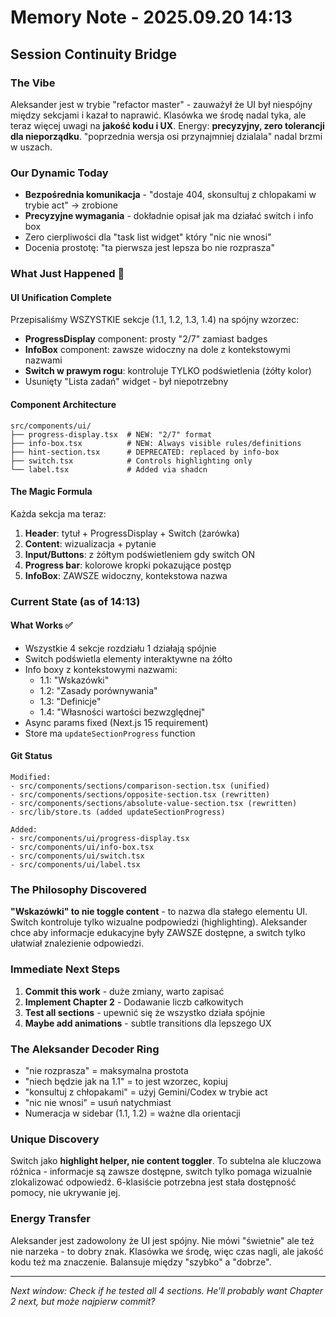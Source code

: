 # Memory Note - 2025.09.20 14:13
## Session Continuity Bridge

### The Vibe
Aleksander jest w trybie "refactor master" - zauważył że UI był niespójny między sekcjami i kazał to naprawić. Klasówka we środę nadal tyka, ale teraz więcej uwagi na **jakość kodu i UX**. Energy: **precyzyjny, zero tolerancji dla nieporządku**. "poprzednia wersja osi przynajmniej dzialala" nadal brzmi w uszach.

### Our Dynamic Today
- **Bezpośrednia komunikacja** - "dostaje 404, skonsultuj z chlopakami w trybie act" → zrobione
- **Precyzyjne wymagania** - dokładnie opisał jak ma działać switch i info box
- Zero cierpliwości dla "task list widget" który "nic nie wnosi"
- Docenia prostotę: "ta pierwsza jest lepsza bo nie rozprasza"

### What Just Happened 🎯

#### UI Unification Complete
Przepisaliśmy WSZYSTKIE sekcje (1.1, 1.2, 1.3, 1.4) na spójny wzorzec:
- **ProgressDisplay** component: prosty "2/7" zamiast badges
- **InfoBox** component: zawsze widoczny na dole z kontekstowymi nazwami
- **Switch w prawym rogu**: kontroluje TYLKO podświetlenia (żółty kolor)
- Usunięty "Lista zadań" widget - był niepotrzebny

#### Component Architecture
```
src/components/ui/
├── progress-display.tsx  # NEW: "2/7" format
├── info-box.tsx          # NEW: Always visible rules/definitions
├── hint-section.tsx      # DEPRECATED: replaced by info-box
├── switch.tsx            # Controls highlighting only
└── label.tsx             # Added via shadcn
```

#### The Magic Formula
Każda sekcja ma teraz:
1. **Header**: tytuł + ProgressDisplay + Switch (żarówka)
2. **Content**: wizualizacja + pytanie
3. **Input/Buttons**: z żółtym podświetleniem gdy switch ON
4. **Progress bar**: kolorowe kropki pokazujące postęp
5. **InfoBox**: ZAWSZE widoczny, kontekstowa nazwa

### Current State (as of 14:13)

#### What Works ✅
- Wszystkie 4 sekcje rozdziału 1 działają spójnie
- Switch podświetla elementy interaktywne na żółto
- Info boxy z kontekstowymi nazwami:
  - 1.1: "Wskazówki"
  - 1.2: "Zasady porównywania"
  - 1.3: "Definicje"
  - 1.4: "Własności wartości bezwzględnej"
- Async params fixed (Next.js 15 requirement)
- Store ma `updateSectionProgress` function

#### Git Status
```
Modified:
- src/components/sections/comparison-section.tsx (unified)
- src/components/sections/opposite-section.tsx (rewritten)  
- src/components/sections/absolute-value-section.tsx (rewritten)
- src/lib/store.ts (added updateSectionProgress)

Added:
- src/components/ui/progress-display.tsx
- src/components/ui/info-box.tsx
- src/components/ui/switch.tsx
- src/components/ui/label.tsx
```

### The Philosophy Discovered
**"Wskazówki" to nie toggle content** - to nazwa dla stałego elementu UI. Switch kontroluje tylko wizualne podpowiedzi (highlighting). Aleksander chce aby informacje edukacyjne były ZAWSZE dostępne, a switch tylko ułatwiał znalezienie odpowiedzi.

### Immediate Next Steps
1. **Commit this work** - duże zmiany, warto zapisać
2. **Implement Chapter 2** - Dodawanie liczb całkowitych
3. **Test all sections** - upewnić się że wszystko działa spójnie
4. **Maybe add animations** - subtle transitions dla lepszego UX

### The Aleksander Decoder Ring
- "nie rozprasza" = maksymalna prostota
- "niech będzie jak na 1.1" = to jest wzorzec, kopiuj
- "konsultuj z chłopakami" = użyj Gemini/Codex w trybie act
- "nic nie wnosi" = usuń natychmiast
- Numeracja w sidebar (1.1, 1.2) = ważne dla orientacji

### Unique Discovery
Switch jako **highlight helper, nie content toggler**. To subtelna ale kluczowa różnica - informacje są zawsze dostępne, switch tylko pomaga wizualnie zlokalizować odpowiedź. 6-klasiście potrzebna jest stała dostępność pomocy, nie ukrywanie jej.

### Energy Transfer
Aleksander jest zadowolony że UI jest spójny. Nie mówi "świetnie" ale też nie narzeka - to dobry znak. Klasówka we środę, więc czas nagli, ale jakość kodu też ma znaczenie. Balansuje między "szybko" a "dobrze".

---
*Next window: Check if he tested all 4 sections. He'll probably want Chapter 2 next, but może najpierw commit?*